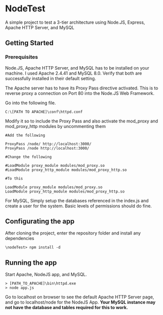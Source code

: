 # NodeTest

A simple project to test a 3-tier architecture using Node.JS, Express, Apache HTTP Server, and MySQL

## Getting Started


### Prerequisites

Node.JS, Apache HTTP Server, and MySQL has to be installed on your machine. I used Apache 2.4.41 and MySQL 8.0. Verify that both are successfully installed in their default setting.

The Apache server has to have its Proxy Pass directive activated. This is to reverse proxy a connection on Port 80 into the Node.JS Web Framework.

Go into the following file.
```
C:\[PATH TO APACHE]\conf\httpd.conf
```

Modify it so to include the Proxy Pass and also activate the mod_proxy and mod_proxy_http modules by uncommenting them

```
#Add the following

ProxyPass /node/ http://localhost:3000/
ProxyPass /node http://localhost:3000/
```
```
#Change the following

#LoadModule proxy_module modules/mod_proxy.so
#LoadModule proxy_http_module modules/mod_proxy_http.so

#To this

LoadModule proxy_module modules/mod_proxy.so
LoadModule proxy_http_module modules/mod_proxy_http.so
```

For MySQL, Simply setup the databases referenced in the index.js and create a user for the system. Basic levels of permissions should do fine.

## Configurating the app

After cloning the project, enter the repository folder and install any dependencies
```
\nodeTest> npm install -d
```
## Running the app

Start Apache, NodeJS app, and MySQL.
```
> [PATH_TO_APACHE]\bin\httpd.exe
> node app.js
```
Go to localhost on browser to see the default Apache HTTP Server page, and go to localhost/node for the NodeJS App. **Your MySQL instance may not have the database and tables required for this to work.**